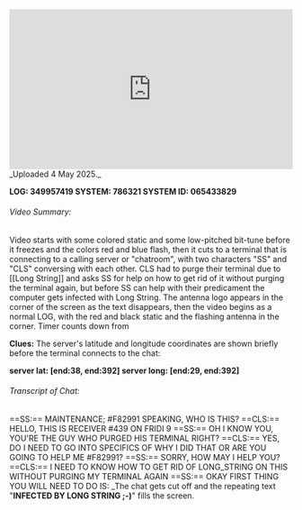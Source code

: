 
<iframe 
  src="https://drive.google.com/file/d/1WpYBsPBfzTADkSjy0Fwzyf2eOA2KJA89/preview" 
  style="width:100%; aspect-ratio:16/9; border:0;"
  allowfullscreen>
</iframe>
_Uploaded 4 May 2025._

**LOG: 349957419
SYSTEM: 786321
SYSTEM ID: 065433829**

###### Video Summary: 
Video starts with some colored static and some low-pitched bit-tune before it freezes and the colors red and blue flash, then it cuts to a terminal that is connecting to a calling server or "chatroom", with two characters "SS" and "CLS" conversing with each other. CLS had to purge their terminal due to [[Long String]] and asks SS for help on how to get rid of it without purging the terminal again, but before SS can help with their predicament the computer gets infected with Long String. The antenna logo appears in the corner of the screen as the text disappears, then the video begins as a normal LOG, with the red and black static and the flashing antenna in the corner. Timer counts down from 

**Clues:** The server's latitude and longitude coordinates are shown briefly before the terminal connects to the chat:

**server lat: \[end:38, end:392]
server long: \[end:29, end:392]**

###### Transcript of Chat:

==SS:== MAINTENANCE; \#F82991 SPEAKING, WHO IS THIS?
==CLS:== HELLO, THIS IS RECEIVER #439 ON FRIDI 9
==SS:== OH I KNOW YOU, YOU'RE THE GUY WHO PURGED HIS TERMINAL RIGHT?
==CLS:== YES, DO I NEED TO GO INTO SPECIFICS OF WHY I DID THAT OR ARE YOU GOING TO HELP ME \#F82991?
==SS:== SORRY, HOW MAY I HELP YOU?
==CLS:== I NEED TO KNOW HOW TO GET RID OF LONG_STRING ON THIS WITHOUT PURGING MY TERMINAL AGAIN
==SS:== OKAY FIRST THING YOU WILL NEED TO DO IS:
_The chat gets cut off and the repeating text "**INFECTED BY LONG STRING ;-)**" fills the screen.
